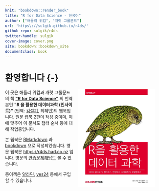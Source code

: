 ```yaml
---
knit: "bookdown::render_book"
title: "R for Data Science - 한국어"
author: ["해들리 위컴", "개럿 그롤문드"]
url: 'https\://sulgik.github.io/r4ds/'
github-repo: sulgik/r4ds
twitter-handle: sulgik
cover-image: cover.png
site: bookdown::bookdown_site
documentclass: book
---
```


# 환영합니다 {-} 

<img src="IMG_5734.jpg" height="50%" width ="50%" alt="Cover image" align="right" style="margin: 0 1em 0 1em" /> 이 곳은 해들리 위컴과 개럿 그롤문드의 책 [**"R for Data Science"**](http://amzn.to/2aHLAQ1) 의 번역본인 **"R 을 활용한 데이터과학 (인사이트)"** (번역: [김설기](https://github.com/sulgik), 최혜민)의 웹북입니다. 원문 웹북 2판이 작성 중이며, 이에 맞추어 이 문서도 챕터 순서 등에 대해 작업중입니다.

본 웹북은 [RMarkdown](https://rmarkdown.rstudio.com) 과 [bookdown](https://bookdown.org) 으로 작성되었습니다. 영문 웹북은 <https://r4ds.had.co.nz> 입니다.
영문의 [연습문제해답](https://jrnold.github.io/r4ds-exercise-solutions/)도 볼 수 있습니다.

종이책은 [알라딘](http://aladin.kr/p/K2RFR), [yes24](http://www.yes24.com/24/Goods/67856488?Acode=101) 등에서 구입할 수 있습니다.
